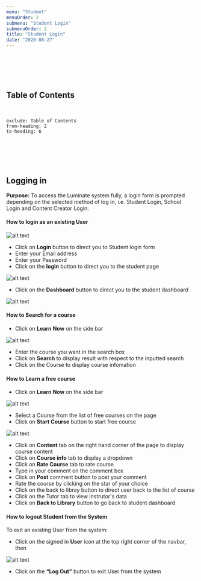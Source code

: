 ```yaml
---
menu: "Student"
menuOrder: 2
submenu: "Student Login"
submenuOrder: 2
title: "Student Login"
date: "2020-08-27"
---
```



<br />
<br />
<br />
<br />

## Table of Contents

<br />

```toc
exclude: Table of Contents
from-heading: 2
to-heading: 6
```

<br />
<br />
<br />
<br />

## Logging in

**Purpose:** To access the Luminate system fully, a login form is
      prompted depending on the selected method of log in, i.e. Student Login,
      School Login and Content Creator Login.

#### How to login  as an existing User
  
 ![alt text](/images/LoginForm.png "Title")
 

  * Click on **Login** button to direct you to Student login form
  * Enter your Email address
  * Enter your Password
  * Click on the **login** button to direct you to the student page

![alt text](/images/StudentPage.png "Title") 
 * Click on the **Dashboard** button to direct you to the student dashboard

 ![alt text](/images/StudentDashboard.png "Title") 

#### How to  Search for a course

* Click on **Learn Now** on the side bar

 ![alt text](/images/SearchCourse.png "Title") 
 
 * Enter the course you want in the search box
 * Click on **Search** to display result with respect to the inputted search
 * Click on the Course to display course infomation

 #### How to Learn a free course

  * Click on **Learn Now** on the side bar

 ![alt text](/images/FreeCourse.png "Title") 

  * Select  a Course from the list of free courses on the page
  * Click on **Start Course** button to start free course

  ![alt text](/images/StartCourse.png "Title") 

  * Click on **Content** tab on the right hand corner of the page to display course content
  * Click on **Course info** tab to  display a dropdown
  * Click on **Rate Course** tab to rate course
  * Type in your comment on the comment box
  * Click on **Post** comment button to post your comment
  * Rate the course by clicking on the star of your choice
  * Click on the back to libray button to direct user back to the list of course
  * Click on the Tutor tab to view instrutor's data
  * Click on **Back to Library** button to go back to student dashboard

  <!-- #### How to View the 

 * Click on the  **Login** button at the top right corner of the navbar
 * Click on **Sign Up** to direct you to Sign Up page -->


  #### How to logout Student from the System

 To exit an existing User from the system:
 * Click on the signed in **User** icon at the top right corner of the navbar,
 then

 ![alt text](/images/StudentLogout.png "Title") 

 * Click on the **“Log Out”** button to exit User from the system
  

